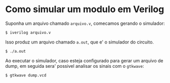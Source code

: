 # Como simular um modulo em Verilog

Suponha um arquivo chamado `arquivo.v`,
comecamos gerando o simulador:

```
$ iverilog arquivo.v
```

Isso produz um arquivo chamado `a.out`, que e' o simulador do circuito.

```
$ ./a.out
```

Ao executar o simulador, caso esteja configurado para
gerar um arquivo de dump, em seguida sera' possivel analisar os sinais com o `gtkwave`:

```
$ gtkwave dump.vcd
```
